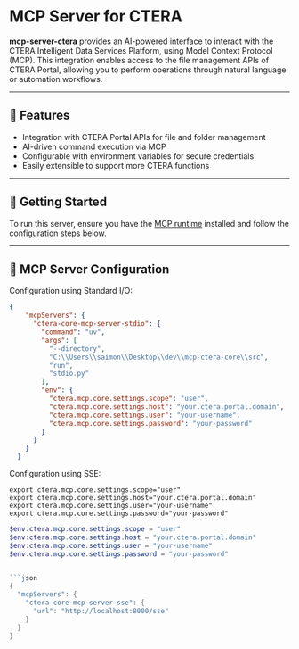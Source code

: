 # MCP Server for CTERA

**mcp-server-ctera** provides an AI-powered interface to interact with the CTERA Intelligent Data Services Platform, using Model Context Protocol (MCP). This integration enables access to the file management APIs of CTERA Portal, allowing you to perform operations through natural language or automation workflows.

---

## 🔧 Features

- Integration with CTERA Portal APIs for file and folder management
- AI-driven command execution via MCP
- Configurable with environment variables for secure credentials
- Easily extensible to support more CTERA functions

---

## 🚀 Getting Started

To run this server, ensure you have the [MCP runtime](https://modelcontextprotocol.io/quickstart/user) installed and follow the configuration steps below.

---

## 🧩 MCP Server Configuration

Configuration using Standard I/O:

```json
{
    "mcpServers": {
      "ctera-core-mcp-server-stdio": {
        "command": "uv",
        "args": [
          "--directory",
          "C:\\Users\\saimon\\Desktop\\dev\\mcp-ctera-core\\src",
          "run",
          "stdio.py"
        ],
        "env": {
          "ctera.mcp.core.settings.scope": "user",
          "ctera.mcp.core.settings.host": "your.ctera.portal.domain",
          "ctera.mcp.core.settings.user": "your-username",
          "ctera.mcp.core.settings.password": "your-password"
        }
      }
    }
  }
```

Configuration using SSE:

```base
export ctera.mcp.core.settings.scope="user"
export ctera.mcp.core.settings.host="your.ctera.portal.domain"
export ctera.mcp.core.settings.user="your-username"
export ctera.mcp.core.settings.password="your-password"
```

```powershell
$env:ctera.mcp.core.settings.scope = "user"
$env:ctera.mcp.core.settings.host = "your.ctera.portal.domain"
$env:ctera.mcp.core.settings.user = "your-username"
$env:ctera.mcp.core.settings.password = "your-password"


```json
{
  "mcpServers": {
    "ctera-core-mcp-server-sse": {
      "url": "http://localhost:8000/sse"
    }
  }
}
